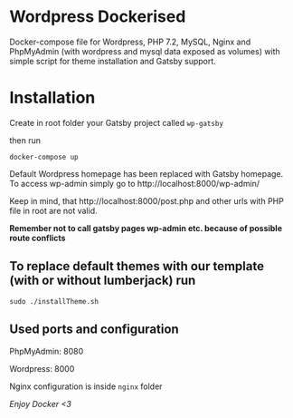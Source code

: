 # Wordpress Dockerised
Docker-compose file for Wordpress, PHP 7.2, MySQL, Nginx and PhpMyAdmin (with wordpress and mysql data exposed as volumes) with simple script for theme installation and Gatsby support.

# Installation 
Create in root folder your Gatsby project called `wp-gatsby`

then run 

`
docker-compose up
`

Default Wordpress homepage has been replaced with Gatsby homepage. To access wp-admin simply go to http://localhost:8000/wp-admin/

Keep in mind, that http://localhost:8000/post.php and other urls with PHP file in root are not valid.

**Remember not to call gatsby pages wp-admin etc. because of possible route conflicts**

## To replace default themes with our template (with or without lumberjack) run
`
sudo ./installTheme.sh
`
## Used ports and configuration
PhpMyAdmin: 8080

Wordpress: 8000

Nginx configuration is inside `nginx` folder 

*Enjoy Docker <3*
